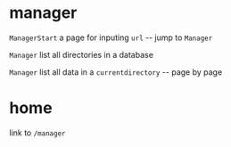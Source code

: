 # manager

`ManagerStart` a page for inputing `url` -- jump to `Manager`

`Manager` list all directories in a database

`Manager` list all data in a `currentdirectory` -- page by page

# home

link to `/manager`
